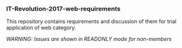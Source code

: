 ### IT-Revolution-2017-web-requirements

This repository contains requirements and discussion of them for trial application of web category.

*WARNING: Issues are shown in READONLY mode for non-members*

